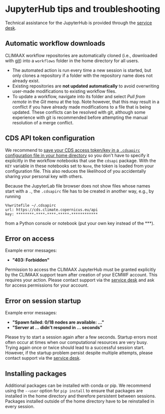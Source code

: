 # JupyterHub tips and troubleshooting

Technical assistance for the JupyterHub is provided through the [service desk](#support-servicedesk).


## Automatic workflow downloads

CLIMAAX workflow repositories are automatically cloned (i.e., downloaded with [git](#software-git)) into a `workflows` folder in the home directory for all users.

- The automated action is run every time a new session is started, but only clones a repository if a folder with the repository name does not already exist.
- Existing repositories are **not updated automatically** to avoid overwriting user-made modifications to existing workflow files.
- To update a workflow, navigate into its folder and select *Pull from remote* in the *Git* menu at the top.
  Note however, that this may result in a conflict if you have already made modifications to a file that is being updated.
  These conflicts can be resolved with git, although some experience with git is recommended before attempting the manual resolution of a merge conflict.


## CDS API token configuration

We recommend to [save your CDS access token/key in a `.cdsapirc` configuration file in your home directory](https://cds.climate.copernicus.eu/how-to-api) so you don't have to specify it explicitly in the workflow notebooks that use the `cdsapi` package.
With the `KEY` variable in these notebooks set to `None`, the token is loaded from your configuration file.
This also reduces the likelihood of you accidentally sharing your personal key with others.

Because the JupyterLab file browser does not show files whose names start with a `.`, the `.cdsapirc` file has to be created in another way, e.g., by running

```text
%%writefile ~/.cdsapirc
url: https://cds.climate.copernicus.eu/api
key: ********-****-****-*****-************
```

from a Python console or notebook (put your own key instead of the ***).


## Error on access

Example error messages:

- **"403: Forbidden"**

Permission to access the CLIMAAX JupyterHub must be granted explicitly by the CLIMAAX support team after creation of your ECMWF account.
This requires your action.
Please contact support via the [service desk](#support-servicedesk) and ask for access permissions for your account.


## Error on session startup

Example error messages:

- **"Spawn failed: 0/18 nodes are available: ..."**
- **"Server at ... didn't respond in ... seconds"**

Please try to start a session again after a few seconds.
Startup errors most often occur at times when our computational resources are very busy.
Trying again once or twice should lead to a successful session start.
However, if the startup problem persist despite multiple attempts, please contact support via the [service desk](#support-servicedesk).


## Installing packages

Additional packages can be installed with conda or pip.
We recommend using the `--user` option for `pip install` to ensure that packages are installed in the home directory and therefore persistent between sessions.
Packages installed outside of the home directory have to be reinstalled in every session.
